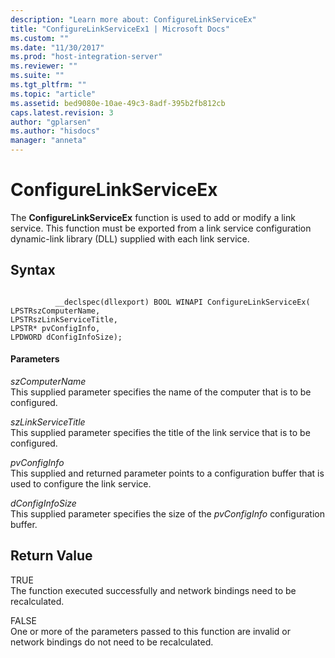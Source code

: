 ```yaml
---
description: "Learn more about: ConfigureLinkServiceEx"
title: "ConfigureLinkServiceEx1 | Microsoft Docs"
ms.custom: ""
ms.date: "11/30/2017"
ms.prod: "host-integration-server"
ms.reviewer: ""
ms.suite: ""
ms.tgt_pltfrm: ""
ms.topic: "article"
ms.assetid: bed9080e-10ae-49c3-8adf-395b2fb812cb
caps.latest.revision: 3
author: "gplarsen"
ms.author: "hisdocs"
manager: "anneta"
---
```

# ConfigureLinkServiceEx
The **ConfigureLinkServiceEx** function is used to add or modify a link service. This function must be exported from a link service configuration dynamic-link library (DLL)  supplied with each link service.  
  
## Syntax  
  
```  
  
          __declspec(dllexport) BOOL WINAPI ConfigureLinkServiceEx(   
LPSTRszComputerName,  
LPSTRszLinkServiceTitle,  
LPSTR* pvConfigInfo,  
LPDWORD dConfigInfoSize);  
```  
  
#### Parameters  
 *szComputerName*  
 This supplied parameter specifies the name of the computer that is to be configured.  
  
 *szLinkServiceTitle*  
 This supplied parameter specifies the title of the link service that is to be configured.  
  
 *pvConfigInfo*  
 This supplied and returned parameter points to a configuration buffer that is used to configure the link service.  
  
 *dConfigInfoSize*  
 This supplied parameter specifies the size of the *pvConfigInfo* configuration buffer.  
  
## Return Value  
 TRUE  
 The function executed successfully and network bindings need to be recalculated.  
  
 FALSE  
 One or more of the parameters passed to this function are invalid or network bindings do not need to be recalculated.
